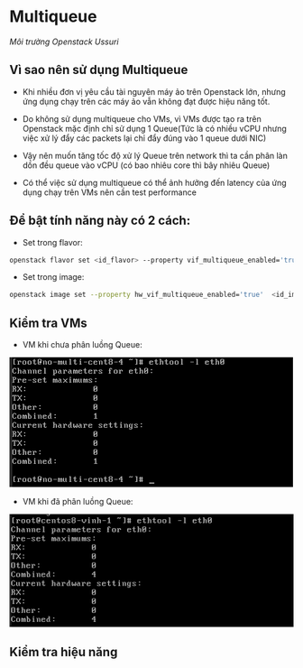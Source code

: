 
# Multiqueue

*Môi trường Openstack Ussuri*

## Vì sao nên sử dụng Multiqueue

- Khi nhiều đơn vị yêu cầu tài nguyên máy ảo trên Openstack lớn, nhưng ứng dụng chạy trên các máy ảo vẫn không đạt được hiệu năng tốt.

- Do không sử dụng multiqueue cho VMs, vì VMs được tạo ra trên Openstack mặc định chỉ sử dụng 1 Queue(Tức là có nhiều vCPU nhưng việc xử lý đẩy các packets lại chỉ đẩy đúng vào 1 queue dưới NIC)

- Vậy nên muốn tăng tốc độ xử lý Queue trên network thì ta cần phân làn dồn đều queue vào vCPU (có bao nhiêu core thì bây nhiêu Queue)

- Có thể việc sử dụng multiqueue có thể ảnh hưởng đến latency của ứng dụng chạy trên VMs nên cần test performance

## Để bật tính năng này có 2 cách:

- Set trong flavor:

```sh
openstack flavor set <id_flavor> --property vif_multiqueue_enabled='true'
```

- Set trong image:

```sh
openstack image set --property hw_vif_multiqueue_enabled='true'  <id_image>
```


## Kiểm tra VMs

- VM khi chưa phân luồng Queue:

![ima](../images/multiqueue1.png)

- VM khi đã phân luồng Queue:

![ima](../images/multiqueue2.png)

## Kiểm tra hiệu năng


